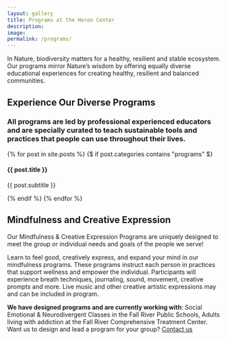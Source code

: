 ```yaml
---
layout: gallery
title: Programs at the Heron Center
description: 
image: 
permalink: /programs/
---
```


In Nature, biodiversity matters for a healthy, resilient and stable ecosystem. Our programs mirror Nature’s wisdom by offering equally diverse educational experiences for creating healthy, resilient and balanced communities.  

 <section id="portfolio" class="bg-light-gray">
        <div class="container">
            <div class="row">
                <div class="col-lg-12 text-center">
                    <h2 class="section-heading">Experience Our Diverse Programs</h2>
                    <h3 class="section-subheading text-muted">All programs are led by professional experienced educators and are specially curated to teach sustainable tools and practices that people can use throughout their lives.</h3>
                </div>
            </div>
            <div class="row">
            {% for post in site.posts %}
            {$ if post.categories contains "programs" $}
                <div class="col-md-4 col-sm-6 portfolio-item">
                    <a href="#portfolioModal{{ post.modal-id }}" class="portfolio-link" data-toggle="modal">
                        <div class="portfolio-hover">
                            <div class="portfolio-hover-content">
                                <i class="fa fa-plus fa-3x"></i>
                            </div>
                        </div>
                        <img src="img/portfolio/{{ post.thumbnail }}" class="img-responsive img-centered" alt="">
                    </a>
                    <div class="portfolio-caption">
                        <h4>{{ post.title }}</h4>
                        <p class="text-muted">{{ post.subtitle }}</p>
                    </div>
                </div>
                {% endif %}
            {% endfor %}
            </div>
        </div>
    </section>

## Mindfulness and Creative Expression

Our Mindfulness & Creative Expression Programs are uniquely designed to meet the group or individual needs and goals of the people we serve!

Learn to feel good, creatively express, and expand your mind in our mindfulness programs. These programs instruct each person in practices that support wellness and empower the individual. Participants will experience breath techniques, journaling, sound, movement, creative prompts and more.
Live music and other creative artistic expressions may and can be included in program. 

**We have designed programs and are currently working with**: Social Emotional & Neurodivergent Classes in the Fall River Public Schools, Adults living with addiction at the Fall River Comprehensive Treatment Center. Want us to design and lead a program for your group? [Contact us](https://theheroncenter.org/contact-us/)
